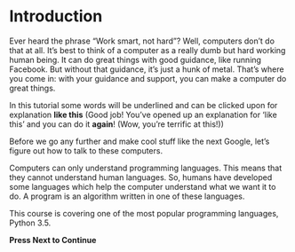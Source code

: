 # Introduction
Ever heard the phrase “Work smart, not hard”?  Well, computers don’t do
that at
all. It’s best to think of a computer as a really dumb but hard working
human
being. It can do great things with good guidance, like running Facebook.
But
without that guidance, it’s just a hunk of metal. That’s where you come in:
with your guidance and support, you can make a computer do great things.

In this tutorial some words will be underlined and can be clicked upon for
explanation **like this** (Good job! You’ve opened up an explanation for
‘like this’ and you can do it **again**! (Wow, you’re terrific at this!))

Before we go any further and make cool stuff like the next Google, let’s
figure out how to talk to these computers.

Computers can only understand programming languages. This means that they
cannot understand human languages. So, humans have developed some languages
which help the computer understand what we want it to do. A program is an
algorithm written in one of these languages.

This course is covering one of the most popular programming languages,
Python 3.5.

**Press Next to Continue**
